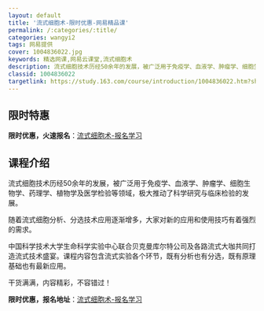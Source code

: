 ```yaml
---
layout: default
title: '流式细胞术-限时优惠-网易精品课'
permalink: /:categories/:title/
categories: wangyi2
tags: 网易提供
cover: 1004836022.jpg
keywords: 精选网课,网易云课堂,流式细胞术
description: 流式细胞技术历经50余年的发展，被广泛用于免疫学、血液学、肿瘤学、细胞生物学、药理学、植物学及医学检验等领域，极大推动了
classid: 1004836022
targetlink: https://study.163.com/course/introduction/1004836022.htm?share=1&shareId=1025206652&utm_campaign=share&utm_medium=iphoneShare&utm_source=&utm_u=1025206652
---
```


## 限时特惠

**限时优惠，火速报名**：[流式细胞术-报名学习](https://study.163.com/course/introduction/1004836022.htm?share=1&shareId=1025206652&utm_campaign=share&utm_medium=iphoneShare&utm_source=&utm_u=1025206652)

## 课程介绍

流式细胞技术历经50余年的发展，被广泛用于免疫学、血液学、肿瘤学、细胞生物学、药理学、植物学及医学检验等领域，极大推动了科学研究与临床检验的发展。

 随着流式细胞分析、分选技术应用逐渐增多，大家对新的应用和使用技巧有着强烈的需求。

中国科学技术大学生命科学实验中心联合贝克曼库尔特公司及各路流式大咖共同打造流式技术盛宴。课程内容包含流式实验各个环节，既有分析也有分选，既有原理基础也有最新应用。

干货满满，内容精彩，不容错过！

**限时优惠，报名地址**：[流式细胞术-报名学习](https://study.163.com/course/introduction/1004836022.htm?share=1&shareId=1025206652&utm_campaign=share&utm_medium=iphoneShare&utm_source=&utm_u=1025206652)

